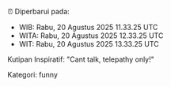 ⏰ Diperbarui pada:
- WIB: Rabu, 20 Agustus 2025 11.33.25 UTC
- WITA: Rabu, 20 Agustus 2025 12.33.25 UTC
- WIT: Rabu, 20 Agustus 2025 13.33.25 UTC

Kutipan Inspiratif:
"Cant talk, telepathy only!"


Kategori: funny

